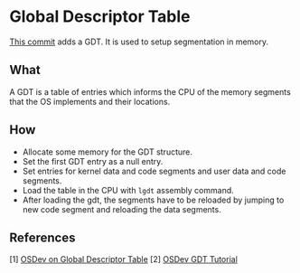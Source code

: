 # Global Descriptor Table
[This commit](https://github.com/coditva/Jazz/tree/db24376) adds a GDT. It is used to setup segmentation in memory.

## What
A GDT is a table of entries which informs the CPU of the memory segments that the OS implements and their locations.

## How
- Allocate some memory for the GDT structure.
- Set the first GDT entry as a null entry.
- Set entries for kernel data and code segments and
user data and code segments.
- Load the table in the CPU with `lgdt` assembly command.
- After loading the gdt, the segments have to be reloaded by jumping to new code segment and reloading the data segments.

## References
[1] [OSDev on Global Descriptor Table](https://wiki.osdev.org/Global_Descriptor_Table)
[2] [OSDev GDT Tutorial](https://wiki.osdev.org/GDT_Tutorial)
